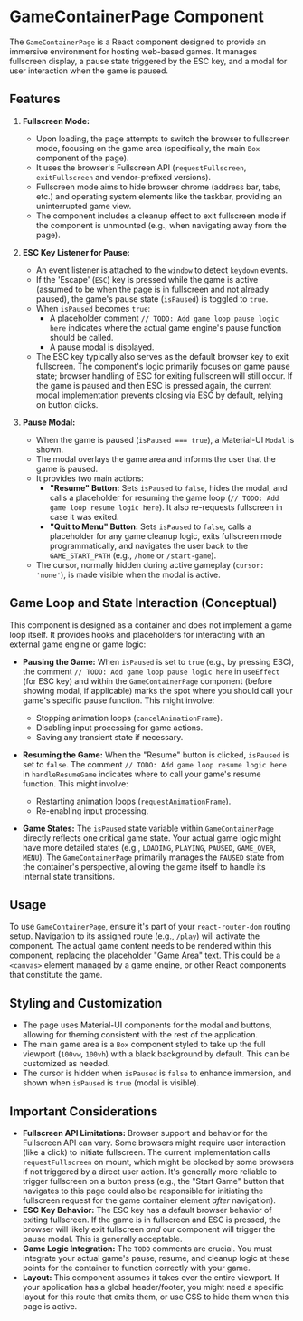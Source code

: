 # GameContainerPage Component

The `GameContainerPage` is a React component designed to provide an immersive environment for hosting web-based games. It manages fullscreen display, a pause state triggered by the ESC key, and a modal for user interaction when the game is paused.

## Features

1.  **Fullscreen Mode:**
    *   Upon loading, the page attempts to switch the browser to fullscreen mode, focusing on the game area (specifically, the main `Box` component of the page).
    *   It uses the browser's Fullscreen API (`requestFullscreen`, `exitFullscreen` and vendor-prefixed versions).
    *   Fullscreen mode aims to hide browser chrome (address bar, tabs, etc.) and operating system elements like the taskbar, providing an uninterrupted game view.
    *   The component includes a cleanup effect to exit fullscreen mode if the component is unmounted (e.g., when navigating away from the page).

2.  **ESC Key Listener for Pause:**
    *   An event listener is attached to the `window` to detect `keydown` events.
    *   If the 'Escape' (`ESC`) key is pressed while the game is active (assumed to be when the page is in fullscreen and not already paused), the game's pause state (`isPaused`) is toggled to `true`.
    *   When `isPaused` becomes `true`:
        *   A placeholder comment `// TODO: Add game loop pause logic here` indicates where the actual game engine's pause function should be called.
        *   A pause modal is displayed.
    *   The ESC key typically also serves as the default browser key to exit fullscreen. The component's logic primarily focuses on game pause state; browser handling of ESC for exiting fullscreen will still occur. If the game is paused and then ESC is pressed again, the current modal implementation prevents closing via ESC by default, relying on button clicks.

3.  **Pause Modal:**
    *   When the game is paused (`isPaused === true`), a Material-UI `Modal` is shown.
    *   The modal overlays the game area and informs the user that the game is paused.
    *   It provides two main actions:
        *   **"Resume" Button:** Sets `isPaused` to `false`, hides the modal, and calls a placeholder for resuming the game loop (`// TODO: Add game loop resume logic here`). It also re-requests fullscreen in case it was exited.
        *   **"Quit to Menu" Button:** Sets `isPaused` to `false`, calls a placeholder for any game cleanup logic, exits fullscreen mode programmatically, and navigates the user back to the `GAME_START_PATH` (e.g., `/home` or `/start-game`).
    *   The cursor, normally hidden during active gameplay (`cursor: 'none'`), is made visible when the modal is active.

## Game Loop and State Interaction (Conceptual)

This component is designed as a container and does not implement a game loop itself. It provides hooks and placeholders for interacting with an external game engine or game logic:

*   **Pausing the Game:** When `isPaused` is set to `true` (e.g., by pressing ESC), the comment `// TODO: Add game loop pause logic here` in `useEffect` (for ESC key) and within the `GameContainerPage` component (before showing modal, if applicable) marks the spot where you should call your game's specific pause function. This might involve:
    *   Stopping animation loops (`cancelAnimationFrame`).
    *   Disabling input processing for game actions.
    *   Saving any transient state if necessary.

*   **Resuming the Game:** When the "Resume" button is clicked, `isPaused` is set to `false`. The comment `// TODO: Add game loop resume logic here` in `handleResumeGame` indicates where to call your game's resume function. This might involve:
    *   Restarting animation loops (`requestAnimationFrame`).
    *   Re-enabling input processing.

*   **Game States:** The `isPaused` state variable within `GameContainerPage` directly reflects one critical game state. Your actual game logic might have more detailed states (e.g., `LOADING`, `PLAYING`, `PAUSED`, `GAME_OVER`, `MENU`). The `GameContainerPage` primarily manages the `PAUSED` state from the container's perspective, allowing the game itself to handle its internal state transitions.

## Usage

To use `GameContainerPage`, ensure it's part of your `react-router-dom` routing setup. Navigation to its assigned route (e.g., `/play`) will activate the component. The actual game content needs to be rendered within this component, replacing the placeholder "Game Area" text. This could be a `<canvas>` element managed by a game engine, or other React components that constitute the game.

## Styling and Customization

*   The page uses Material-UI components for the modal and buttons, allowing for theming consistent with the rest of the application.
*   The main game area is a `Box` component styled to take up the full viewport (`100vw`, `100vh`) with a black background by default. This can be customized as needed.
*   The cursor is hidden when `isPaused` is `false` to enhance immersion, and shown when `isPaused` is `true` (modal is visible).

## Important Considerations

*   **Fullscreen API Limitations:** Browser support and behavior for the Fullscreen API can vary. Some browsers might require user interaction (like a click) to initiate fullscreen. The current implementation calls `requestFullscreen` on mount, which might be blocked by some browsers if not triggered by a direct user action. It's generally more reliable to trigger fullscreen on a button press (e.g., the "Start Game" button that navigates to this page could also be responsible for initiating the fullscreen request for the game container element *after* navigation).
*   **ESC Key Behavior:** The ESC key has a default browser behavior of exiting fullscreen. If the game is in fullscreen and ESC is pressed, the browser will likely exit fullscreen *and* our component will trigger the pause modal. This is generally acceptable.
*   **Game Logic Integration:** The `TODO` comments are crucial. You must integrate your actual game's pause, resume, and cleanup logic at these points for the container to function correctly with your game.
*   **Layout:** This component assumes it takes over the entire viewport. If your application has a global header/footer, you might need a specific layout for this route that omits them, or use CSS to hide them when this page is active.
